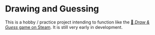 # Drawing and Guessing

This is a hobby / practice project intending to function like the [🎨 *Draw &
Guess* game on Steam][draw-and-guess]. It is still very early in development.

[draw-and-guess]: https://store.steampowered.com/app/1483870/Draw__Guess/
